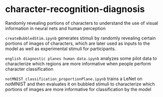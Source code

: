 # character-recognition-diagnosis
Randomly revealing portions of characters to understand the use of visual information in neural nets and human perception

```createBubbledStim.ipynb``` generates stimuli by randomly revealing certain portions of images of characters, which are later used as inputs to the model as well as experimental stimuli for participants.

```english diagnostic planes human data.ipynb``` analyzes some pilot data to characterize which regions are more informative when people perform character classification

```notMNIST_classification_proportionPlane.ipynb``` trains a LeNet on notMNIST and then evaluates it on bubbled stimuli to characterize which portions of images are more informative for classification by the model
